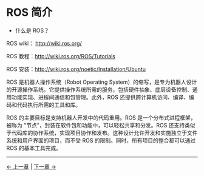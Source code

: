# ROS 简介

- 什么是 ROS？

ROS wiki： [http://wiki.ros.org/ ](http://wiki.ros.org/)

ROS 教程：[http://wiki.ros.org/ROS/Tutorials ](http://wiki.ros.org/ROS/Tutorials)

ROS 安装：[http://wiki.ros.org/noetic/Installation/Ubuntu ](http://wiki.ros.org/noetic/Installation/Ubuntu)

ROS 是机器人操作系统（Robot Operating System）的缩写，是专为机器人设计的开源操作系统。它提供操作系统所需的服务，包括硬件抽象、底层设备控制、通用功能实现、进程间通信和包管理。此外，ROS 还提供跨计算机访问、编译、编码和代码执行所需的工具和库。

ROS 的主要目标是支持机器人开发中的代码重用。ROS 是一个分布式进程框架，被称为 "节点"，封装在软件包和功能中，可以轻松共享和分发。ROS 还支持类似于代码库的协作系统，实现项目协作和发布。这种设计允许开发和实施独立于文件系统和用户界面的项目，而不受 ROS 的限制。同时，所有项目的整合都可以通过 ROS 的基本工具完成。

---

[← 上一章](../5-BasicApplication/README.md) | [下一章 →](../6-SDKDevelopment/README.md)

